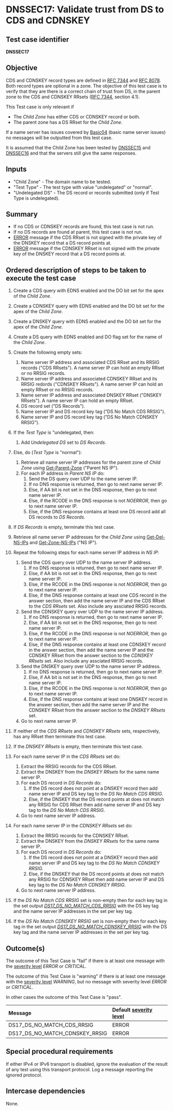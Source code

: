 # DNSSEC17: Validate trust from DS to CDS and CDNSKEY

## Test case identifier
**DNSSEC17**

## Objective

CDS and CDNSKEY record types are defined in [RFC 7344] and [RFC 8078].
Both record types are optional in a zone. The objective of this test
case is to verify that they are there is a correct chain of trust
from DS, in the parent zone to the CDS and CDNSKEY RRsets
([RFC 7344][RFC 7344, section 4.1], section 4.1).

This Test case is only relevant if 
* The *Child Zone* has either CDS or CDNSKEY record or both.
* The parent zone has a DS RRset for the *Child Zone*.

If a name server has issues covered by [Basic04] (basic name server
issues) no messages will be outputted from this test case.

It is assumed that the Child Zone has been tested by [DNSSEC15] and
[DNSSEC16] and that the servers still give the same responses.

## Inputs

* "Child Zone" - The domain name to be tested.
* "Test Type" - The test type with value "undelegated" or "normal".
* "Undelegated DS" - The DS record or records submitted (only if
  Test Type is undelegated).

## Summary
* If no CDS or CDNSKEY records are found, this test case is not run.
* If no DS records are found at parent, this test case is not run.
* [ERROR] message if the CDS RRset is not signed with the private key
  of the DNSKEY record that a DS record points at.
* [ERROR] message if the CDNSKEY RRset is not signed with the private
  key of the DNSKEY record that a DS record points at.

## Ordered description of steps to be taken to execute the test case

1.  Create a CDS query with EDNS enabled and the DO bit set for the
    apex of the *Child Zone*.

2.  Create a CDNSKEY query with EDNS enabled and the DO bit set for
    the apex of the *Child Zone*.

3.  Create a DNSKEY query with EDNS enabled and the DO bit set for
    the apex of the *Child Zone*.

4.  Create a DS query with EDNS enabled and DO flag set for the name of
    the *Child Zone*.

5.  Create the following empty sets:
    1.  Name server IP address and associated CDS RRset and its RRSIG
        records ("CDS RRsets"). A name server IP can hold an empty 
        RRset or no RRSIG records.
    2.  Name server IP address and associated CDNSKEY RRset and its
        RRSIG redords ("CDNSKEY RRsets"). A name server IP can hold an
        empty RRset or no RRSIG records.
    3.  Name server IP address and associated DNSKEY RRset
        ("DNSKEY RRsets"). A name server IP can hold an empty RRset.
    4.  DS record set ("DS Records").
    5.  Name server IP and DS record key tag ("DS No Match CDS RRSIG").
    6.  Name server IP and DS record key tag 
        ("DS No Match CDNSKEY RRSIG").

6. If the *Test Type* is "undelegated, then:
   1. Add *Undelegated DS* set to *DS Records*.

7. Else, do (*Test Type* is "normal"):
   1. Retrieve all name server IP addresses for the parent zone of
      *Child Zone* using [Get-Parent-Zone] ("Parent NS IP").
   2. For each IP address in *Parent NS IP* do:
      1. Send the DS query over UDP to the name server IP.
      2. If no DNS response is returned, then go to next name server
         IP.
      3. Else, if AA bit is not set in the DNS response, then go to
         next name server IP.
      3. Else, if the RCODE in the DNS response is not *NOERROR*, then
         go to next name server IP.
      4. Else, if the DNS response contains at least one DS record
         add all DS records to *DS Records*.

8. If *DS Records* is empty, terminate this test case.

9.  Retrieve all name server IP addresses for the *Child Zone* using
    [Get-Del-NS-IPs] and [Get-Zone-NS-IPs] ("NS IP").

10. Repeat the following steps for each name server IP address in 
    *NS IP*:

    1. Send the CDS query over UDP to the name server IP address.
       1. If no DNS response is returned, then go to next name server 
          IP.
       2. Else, if AA bit is not set in the DNS response, then go to
          next name server IP.
       3. Else, if the RCODE in the DNS response is not *NOERROR*, then
          go to next name server IP.
       4. Else, if the DNS response contains at least one CDS record
          in the answer section, then add the name server IP and the
          CDS RRset to the *CDS RRsets* set. Also include any assciated
          RRSIG records.
    2. Send the CDNSKEY query over UDP to the name server IP address.
       1. If no DNS response is returned, then go to next name server
          IP.
       2. Else, if AA bit is not set in the DNS response, then go to
          next name server IP.
       3. Else, if the RCODE in the DNS response is not *NOERROR*, then
          go to next name server IP.
       4. Else, if the DNS response contains at least one CDNSKEY
          record in the answer section, then add the name server IP and
          the CDNSKEY RRset from the answer section to the 
          *CDNSKEY RRsets* set. Also include any assciated RRSIG records.
    3. Send the DNSKEY query over UDP to the name server IP address.
       1. If no DNS response is returned, then go to next name server
          IP.
       2. Else, if AA bit is not set in the DNS response, then go to
          next name server IP.
       3. Else, if the RCODE in the DNS response is not *NOERROR*, then
          go to next name server IP.
       4. Else, if the DNS response contains at least one DNSKEY
          record in the answer section, then add the name server IP and
          the CDNSKEY RRset from the answer section to the 
          *DNSKEY RRsets* set.
    4. Go to next name server IP.

11. If neither of the *CDS RRsets* and *CDNSKEY RRsets* sets,
    respectively, has any RRset then terminate this test case.

12. If the *DNSKEY RRsets* is empty, then terminate this test case.

13. For each name server IP in the *CDS RRsets* set do:

    1. Extract the RRSIG records for the CDS RRset.
    2. Extract the DNSKEY from the *DNSKEY RRsets* for the same name
       server IP.
    3. For each DS record in *DS Records* do:
       1. If the DS record does not point at a DNSKEY record then add
          name server IP and DS key tag to the 
          *DS No Match CDS RRSIG*.
       2. Else, if the DNSKEY that the DS record points at does not
          match any RRSIG for CDS RRset then add name server IP and
          DS key tag to the *DS No Match CDS RRSIG*.
    4. Go to next name server IP address.

14. For each name server IP in the *CDNSKEY RRsets* set do:

    1. Extract the RRSIG records for the CDNSKEY RRset.
    2. Extract the DNSKEY from the *DNSKEY RRsets* for the same name
       server IP.
    3. For each DS record in *DS Records* do:
       1. If the DS record does not point at a DNSKEY record then add
          name server IP and DS key tag to the 
          *DS No Match CDNSKEY RRSIG*.
       2. Else, if the DNSKEY that the DS record points at does not
          match any RRSIG for CDNSKEY RRset then add name server IP and
          DS key tag to the *DS No Match CDNSKEY RRSIG*.
    4. Go to next name server IP address.

15. If the *DS No Match CDS RRSIG* set is non-empty then for each
    key tag in the set output *[DS17_DS_NO_MATCH_CDS_RRSIG]* with the
    DS key tag and the name server IP addresses in the set per key
    tag.

16. If the *DS No Match CDNSKEY RRSIG* set is non-empty then for each
    key tag in the set output *[DS17_DS_NO_MATCH_CDNSKEY_RRSIG]* with the
    DS key tag and the name server IP addresses in the set per key
    tag.

## Outcome(s)

The outcome of this Test Case is "fail" if there is at least one message
with the [severity level] *ERROR* or *CRITICAL*.

The outcome of this Test Case is "warning" if there is at least one message
with the [severity level] *WARNING*, but no message with severity level
*ERROR* or *CRITICAL*.

In other cases the outcome of this Test Case is "pass".

Message                              | Default [severity level]
:------------------------------------|:-----------------------------------
DS17_DS_NO_MATCH_CDS_RRSIG           | ERROR
DS17_DS_NO_MATCH_CDNSKEY_RRSIG       | ERROR

## Special procedural requirements

If either IPv4 or IPv6 transport is disabled, ignore the evaluation of the
result of any test using this transport protocol. Log a message reporting
the ignored protocol.

## Intercase dependencies

None.


[Basic04]:                               ../Basic-TP/basic04.md
[DNSSEC15]:                              dnssec15.md
[DNSSEC16]:                              dnssec16.md
[DS17_DS_NO_MATCH_CDNSKEY_RRSIG]:        #outcomes
[DS17_DS_NO_MATCH_CDS_RRSIG]:            #outcomes
[ERROR]:                                 #outcomes
[Get-Del-NS-IPs]:                        https://github.com/zonemaster/zonemaster/blob/master/docs/specifications/tests/MethodsNT.md#method-get-delegation-ns-ip-addresses
[Get-Parent-Zone]:                       https://github.com/zonemaster/zonemaster/blob/master/docs/specifications/tests/MethodsNT.md#method-get-parent-zone
[Get-Zone-NS-IPs]:                       https://github.com/zonemaster/zonemaster/blob/master/docs/specifications/tests/MethodsNT.md#method-get-zone-ns-ip-addresses
[INFO]:                                  #outcomes
[NOTICE]:                                #outcomes
[RFC 7344, section 4.1]:                 https://tools.ietf.org/html/rfc7344#section-4.1
[RFC 7344]:                              https://tools.ietf.org/html/rfc7344
[RFC 8078]:                              https://tools.ietf.org/html/rfc8078
[Severity Level]:                        ../SeverityLevelDefinitions.md
[WARNING]:                               #outcomes

